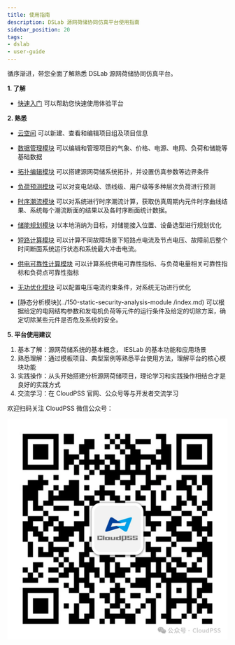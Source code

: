 ```yaml
---
title: 使用指南
description: DSLab 源网荷储协同仿真平台使用指南
sidebar_position: 20
tags:
- dslab
- user-guide
---
```


循序渐进，带您全面了解熟悉 DSLab 源网荷储协同仿真平台。


**1. 了解**

* [快速入门](../30-quick-start/index.md) 可以帮助您快速使用体验平台


**2. 熟悉**

* [云空间](../40-cloud-space/index.md) 可以新建、查看和编辑项目组及项目信息

* [数据管理模块](../50-data-module/index.md) 可以编辑和管理项目的气象、价格、电源、电网、负荷和储能等基础数据

* [拓扑编辑模块](../60-topology-module/index.md) 可以搭建源网荷储系统拓扑，并设置仿真参数等边界条件

* [负荷预测模块](../70-load-prediction-module/index.md) 可以对变电站级、馈线级、用户级等多种层次负荷进行预测

* [时序潮流模块](../80-powerflow-module/index.md) 可以对系统进行时序潮流计算，获取仿真周期内元件时序曲线结果、系统每个潮流断面的结果以及各时序断面统计数据。

* [储能规划模块](../100-storage-plan-module/index.md) 以本地消纳为目标，对储能接入位置、设备选型进行规划优化

* [短路计算模块](../120-short-circuit-calculation-module/index.md) 可以计算不同故障场景下短路点电流及节点电压、故障前后整个时间断面系统运行状态和系统最大冲击电流。

* [供电可靠性计算模块](../130-reliability-calculation-module/index.md) 可以计算系统供电可靠性指标、与负荷电量相关可靠性指标和负荷点可靠性指标

* [无功优化模块](../140-reactive-power-optimization-module/index.md) 可以配置电压电流约束条件，对系统无功进行优化

* [静态分析模块](../150-static-security-analysis-module /index.md) 可以根据给定的电网结构参数和发电机负荷等元件的运行条件及给定的切除方案，确定切除某些元件是否危及系统的安全。

**5. 平台使用建议**

 1.	基本了解：源网荷储系统的基本概念， IESLab 的基本功能和应用场景
 2.	熟悉理解：通过模板项目、典型案例等熟悉平台使用方法，理解平台的核心模块功能
 3.	实践操作：从头开始搭建分析源网荷储项目，理论学习和实践操作相结合才是良好的实践方式
 4.	交流学习：在 CloudPSS 官网、公众号等与开发者交流学习

欢迎扫码关注 CloudPSS 微信公众号：

![CloudPSS =x300](./logo.png )